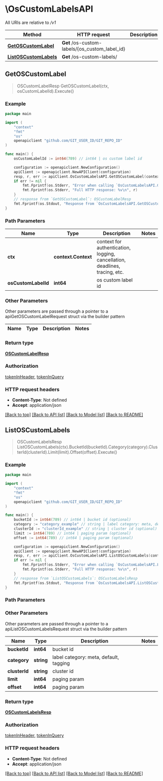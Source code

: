 # \OsCustomLabelsAPI

All URIs are relative to */v1*

Method | HTTP request | Description
------------- | ------------- | -------------
[**GetOSCustomLabel**](OsCustomLabelsAPI.md#GetOSCustomLabel) | **Get** /os-custom-labels/{os_custom_label_id} | 
[**ListOSCustomLabels**](OsCustomLabelsAPI.md#ListOSCustomLabels) | **Get** /os-custom-labels/ | 



## GetOSCustomLabel

> OSCustomLabelResp GetOSCustomLabel(ctx, osCustomLabelId).Execute()





### Example

```go
package main

import (
	"context"
	"fmt"
	"os"
	openapiclient "github.com/GIT_USER_ID/GIT_REPO_ID"
)

func main() {
	osCustomLabelId := int64(789) // int64 | os custom label id

	configuration := openapiclient.NewConfiguration()
	apiClient := openapiclient.NewAPIClient(configuration)
	resp, r, err := apiClient.OsCustomLabelsAPI.GetOSCustomLabel(context.Background(), osCustomLabelId).Execute()
	if err != nil {
		fmt.Fprintf(os.Stderr, "Error when calling `OsCustomLabelsAPI.GetOSCustomLabel``: %v\n", err)
		fmt.Fprintf(os.Stderr, "Full HTTP response: %v\n", r)
	}
	// response from `GetOSCustomLabel`: OSCustomLabelResp
	fmt.Fprintf(os.Stdout, "Response from `OsCustomLabelsAPI.GetOSCustomLabel`: %v\n", resp)
}
```

### Path Parameters


Name | Type | Description  | Notes
------------- | ------------- | ------------- | -------------
**ctx** | **context.Context** | context for authentication, logging, cancellation, deadlines, tracing, etc.
**osCustomLabelId** | **int64** | os custom label id | 

### Other Parameters

Other parameters are passed through a pointer to a apiGetOSCustomLabelRequest struct via the builder pattern


Name | Type | Description  | Notes
------------- | ------------- | ------------- | -------------


### Return type

[**OSCustomLabelResp**](OSCustomLabelResp.md)

### Authorization

[tokenInHeader](../README.md#tokenInHeader), [tokenInQuery](../README.md#tokenInQuery)

### HTTP request headers

- **Content-Type**: Not defined
- **Accept**: application/json

[[Back to top]](#) [[Back to API list]](../README.md#documentation-for-api-endpoints)
[[Back to Model list]](../README.md#documentation-for-models)
[[Back to README]](../README.md)


## ListOSCustomLabels

> OSCustomLabelsResp ListOSCustomLabels(ctx).BucketId(bucketId).Category(category).ClusterId(clusterId).Limit(limit).Offset(offset).Execute()





### Example

```go
package main

import (
	"context"
	"fmt"
	"os"
	openapiclient "github.com/GIT_USER_ID/GIT_REPO_ID"
)

func main() {
	bucketId := int64(789) // int64 | bucket id (optional)
	category := "category_example" // string | label category: meta, default, tagging (optional)
	clusterId := "clusterId_example" // string | cluster id (optional)
	limit := int64(789) // int64 | paging param (optional)
	offset := int64(789) // int64 | paging param (optional)

	configuration := openapiclient.NewConfiguration()
	apiClient := openapiclient.NewAPIClient(configuration)
	resp, r, err := apiClient.OsCustomLabelsAPI.ListOSCustomLabels(context.Background()).BucketId(bucketId).Category(category).ClusterId(clusterId).Limit(limit).Offset(offset).Execute()
	if err != nil {
		fmt.Fprintf(os.Stderr, "Error when calling `OsCustomLabelsAPI.ListOSCustomLabels``: %v\n", err)
		fmt.Fprintf(os.Stderr, "Full HTTP response: %v\n", r)
	}
	// response from `ListOSCustomLabels`: OSCustomLabelsResp
	fmt.Fprintf(os.Stdout, "Response from `OsCustomLabelsAPI.ListOSCustomLabels`: %v\n", resp)
}
```

### Path Parameters



### Other Parameters

Other parameters are passed through a pointer to a apiListOSCustomLabelsRequest struct via the builder pattern


Name | Type | Description  | Notes
------------- | ------------- | ------------- | -------------
 **bucketId** | **int64** | bucket id | 
 **category** | **string** | label category: meta, default, tagging | 
 **clusterId** | **string** | cluster id | 
 **limit** | **int64** | paging param | 
 **offset** | **int64** | paging param | 

### Return type

[**OSCustomLabelsResp**](OSCustomLabelsResp.md)

### Authorization

[tokenInHeader](../README.md#tokenInHeader), [tokenInQuery](../README.md#tokenInQuery)

### HTTP request headers

- **Content-Type**: Not defined
- **Accept**: application/json

[[Back to top]](#) [[Back to API list]](../README.md#documentation-for-api-endpoints)
[[Back to Model list]](../README.md#documentation-for-models)
[[Back to README]](../README.md)

